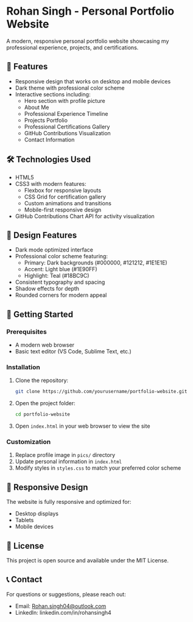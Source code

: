 # Rohan Singh - Personal Portfolio Website

A modern, responsive personal portfolio website showcasing my professional experience, projects, and certifications.

## 🌟 Features

- Responsive design that works on desktop and mobile devices
- Dark theme with professional color scheme
- Interactive sections including:
  - Hero section with profile picture
  - About Me
  - Professional Experience Timeline
  - Projects Portfolio
  - Professional Certifications Gallery
  - GitHub Contributions Visualization
  - Contact Information

## 🛠️ Technologies Used

- HTML5
- CSS3 with modern features:
  - Flexbox for responsive layouts
  - CSS Grid for certification gallery
  - Custom animations and transitions
  - Mobile-first responsive design
- GitHub Contributions Chart API for activity visualization

## 🎨 Design Features

- Dark mode optimized interface
- Professional color scheme featuring:
  - Primary: Dark backgrounds (#000000, #121212, #1E1E1E)
  - Accent: Light blue (#1E90FF)
  - Highlight: Teal (#18BC9C)
- Consistent typography and spacing
- Shadow effects for depth
- Rounded corners for modern appeal

## 🚀 Getting Started

### Prerequisites

- A modern web browser
- Basic text editor (VS Code, Sublime Text, etc.)

### Installation

1. Clone the repository:
   ```bash
   git clone https://github.com/yourusername/portfolio-website.git
   ```

2. Open the project folder:
   ```bash
   cd portfolio-website
   ```

3. Open `index.html` in your web browser to view the site

### Customization

1. Replace profile image in `pics/` directory
2. Update personal information in `index.html`
3. Modify styles in `styles.css` to match your preferred color scheme

## 📱 Responsive Design

The website is fully responsive and optimized for:
- Desktop displays
- Tablets
- Mobile devices

## 📄 License

This project is open source and available under the MIT License.

## 📞 Contact

For questions or suggestions, please reach out:
- Email: Rohan.singh04@outlook.com
- LinkedIn: linkedin.com/in/rohansingh4